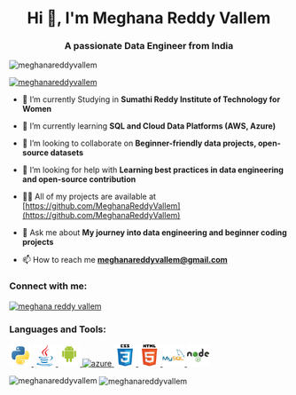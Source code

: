 <h1 align="center">Hi 👋, I'm Meghana Reddy Vallem</h1>
<h3 align="center">A passionate Data Engineer from India</h3>

<p align="left"> <img src="https://komarev.com/ghpvc/?username=meghanareddyvallem&label=Profile%20views&color=0e75b6&style=flat" alt="meghanareddyvallem" /> </p>

<p align="left"> <a href="https://github.com/ryo-ma/github-profile-trophy"><img src="https://github-profile-trophy.vercel.app/?username=meghanareddyvallem" alt="meghanareddyvallem" /></a> </p>

- 🔭 I’m currently Studying in **Sumathi Reddy Institute of Technology for Women**

- 🌱 I’m currently learning **SQL and Cloud Data Platforms (AWS, Azure)**

- 👯 I’m looking to collaborate on **Beginner-friendly data projects, open-source datasets**

- 🤝 I’m looking for help with **Learning best practices in data engineering and open-source contribution**

- 👨‍💻 All of my projects are available at [https://github.com/MeghanaReddyVallem](https://github.com/MeghanaReddyVallem)

- 💬 Ask me about **My journey into data engineering and beginner coding projects**

- 📫 How to reach me **meghanareddyvallem@gmail.com**

<h3 align="left">Connect with me:</h3>
<p align="left">
<a href="https://linkedin.com/in/meghana reddy vallem" target="blank"><img align="center" src="https://raw.githubusercontent.com/rahuldkjain/github-profile-readme-generator/master/src/images/icons/Social/linked-in-alt.svg" alt="meghana reddy vallem" height="30" width="40" /></a>
</p>

<h3 align="left">Languages and Tools:</h3>
<p align="left"> 
<a href="https://www.python.org" target="_blank" rel="noreferrer"> 
<img src="https://raw.githubusercontent.com/devicons/devicon/master/icons/python/python-original.svg" alt="python" width="40" height="40"/> 
</a> 
<a href="https://www.java.com" target="_blank" rel="noreferrer"> 
<img src="https://raw.githubusercontent.com/devicons/devicon/master/icons/java/java-original.svg" alt="java" width="40" height="40"/> 
</a> 
<a href="https://developer.android.com" target="_blank" rel="noreferrer"> 
<img src="https://raw.githubusercontent.com/devicons/devicon/master/icons/android/android-original-wordmark.svg" alt="android" width="40" height="40"/> 
</a> 
<a href="https://azure.microsoft.com/en-in/" target="_blank" rel="noreferrer"> 
<img src="https://www.vectorlogo.zone/logos/microsoft_azure/microsoft_azure-icon.svg" alt="azure" width="40" height="40"/> 
</a> 
<a href="https://www.w3schools.com/css/" target="_blank" rel="noreferrer"> 
<img src="https://raw.githubusercontent.com/devicons/devicon/master/icons/css3/css3-original-wordmark.svg" alt="css3" width="40" height="40"/> 
</a> 
<a href="https://www.w3.org/html/" target="_blank" rel="noreferrer"> 
<img src="https://raw.githubusercontent.com/devicons/devicon/master/icons/html5/html5-original-wordmark.svg" alt="html5" width="40" height="40"/> 
</a> 
<a href="https://www.mysql.com/" target="_blank" rel="noreferrer"> 
<img src="https://raw.githubusercontent.com/devicons/devicon/master/icons/mysql/mysql-original-wordmark.svg" alt="mysql" width="40" height="40"/> 
</a> 
<a href="https://nodejs.org" target="_blank" rel="noreferrer"> 
<img src="https://raw.githubusercontent.com/devicons/devicon/master/icons/nodejs/nodejs-original-wordmark.svg" alt="nodejs" width="40" height="40"/> 
</a> 
</p>

<p><img align="left" src="https://github-readme-stats.vercel.app/api/top-langs?username=meghanareddyvallem&show_icons=true&locale=en&layout=compact" alt="meghanareddyvallem" /></p>

<p>&nbsp;<img align="center" src="https://github-readme-stats.vercel.app/api?username=meghanareddyvallem&show_icons=true&locale=en" alt="meghanareddyvallem" /></p>
